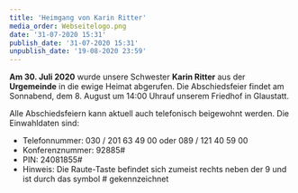 ```yaml
---
title: 'Heimgang von Karin Ritter'
media_order: Webseitelogo.png
date: '31-07-2020 15:31'
publish_date: '31-07-2020 15:31'
unpublish_date: '19-08-2020 23:59'
---
```


**Am 30. Juli 2020** wurde unsere Schwester **Karin Ritter** aus der **Urgemeinde** in die ewige Heimat abgerufen.
Die Abschiedsfeier findet am Sonnabend, dem 8. August um 14:00 Uhrauf unserem Friedhof in Glaustatt.

Alle Abschiedsfeiern kann aktuell auch telefonisch beigewohnt werden. Die Einwahldaten sind:
* Telefonnummer: 030 / 201 63 49 00 oder 089 / 121 40 59 00
* Konferenznummer: 92885#
* PIN: 24081855#
* Hinweis: Die Raute-Taste befindet sich zumeist rechts neben der 9 und ist durch das symbol # gekennzeichnet 